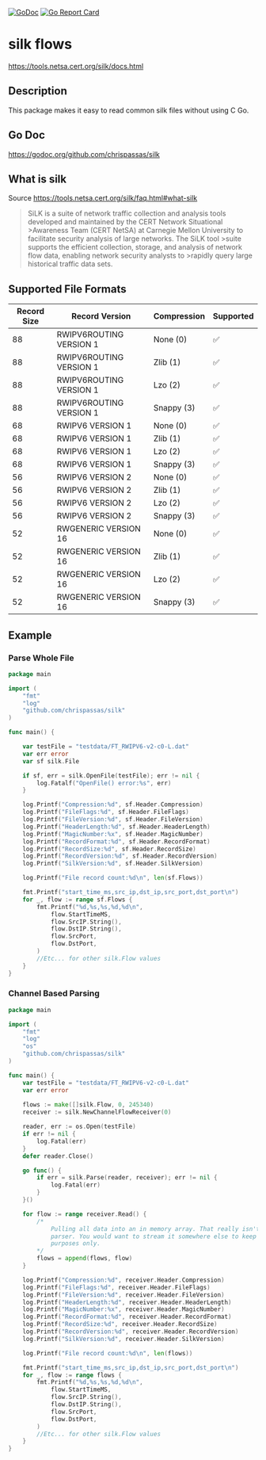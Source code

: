 [![GoDoc](https://godoc.org/github.com/chrispassas/silk?status.svg)](https://godoc.org/github.com/chrispassas/silk)
[![Go Report Card](https://goreportcard.com/badge/github.com/chrispassas/silk)](https://goreportcard.com/report/github.com/chrispassas/silk)


# silk flows
https://tools.netsa.cert.org/silk/docs.html

## Description
This package makes it easy to read common silk files without using C Go.

## Go Doc
https://godoc.org/github.com/chrispassas/silk

## What is silk
Source https://tools.netsa.cert.org/silk/faq.html#what-silk 
>SiLK is a suite of network traffic collection and analysis tools developed and maintained by the CERT Network Situational >Awareness Team (CERT NetSA) at Carnegie Mellon University to facilitate security analysis of large networks. The SiLK tool >suite supports the efficient collection, storage, and analysis of network flow data, enabling network security analysts to >rapidly query large historical traffic data sets.

## Supported File Formats
| Record Size   | Record Version           | Compression   | Supported          |
| ------------- | -------------            | ------------- | -------------      |
| 88            | RWIPV6ROUTING VERSION 1  | None (0)      | :white_check_mark: |
| 88            | RWIPV6ROUTING VERSION 1  | Zlib (1)      | :white_check_mark: |
| 88            | RWIPV6ROUTING VERSION 1  | Lzo (2)       | :white_check_mark: |
| 88            | RWIPV6ROUTING VERSION 1  | Snappy (3)    | :white_check_mark: |
| 68            | RWIPV6 VERSION 1         | None (0)      | :white_check_mark: |
| 68            | RWIPV6 VERSION 1         | Zlib (1)      | :white_check_mark: |
| 68            | RWIPV6 VERSION 1         | Lzo (2)       | :white_check_mark: |
| 68            | RWIPV6 VERSION 1         | Snappy (3)    | :white_check_mark: |
| 56            | RWIPV6 VERSION 2         | None (0)      | :white_check_mark: |
| 56            | RWIPV6 VERSION 2         | Zlib (1)      | :white_check_mark: |
| 56            | RWIPV6 VERSION 2         | Lzo (2)       | :white_check_mark: |
| 56            | RWIPV6 VERSION 2         | Snappy (3)    | :white_check_mark: |
| 52            | RWGENERIC VERSION 16     | None (0)      | :white_check_mark: |
| 52            | RWGENERIC VERSION 16     | Zlib (1)      | :white_check_mark: |
| 52            | RWGENERIC VERSION 16     | Lzo (2)       | :white_check_mark: |
| 52            | RWGENERIC VERSION 16     | Snappy (3)    | :white_check_mark: |

## Example

### Parse Whole File
```go
package main

import (
    "fmt"
    "log"
    "github.com/chrispassas/silk"
)

func main() {

    var testFile = "testdata/FT_RWIPV6-v2-c0-L.dat"
    var err error
    var sf silk.File

    if sf, err = silk.OpenFile(testFile); err != nil {
        log.Fatalf("OpenFile() error:%s", err)
    }

    log.Printf("Compression:%d", sf.Header.Compression)
    log.Printf("FileFlags:%d", sf.Header.FileFlags)
    log.Printf("FileVersion:%d", sf.Header.FileVersion)
    log.Printf("HeaderLength:%d", sf.Header.HeaderLength)
    log.Printf("MagicNumber:%x", sf.Header.MagicNumber)
    log.Printf("RecordFormat:%d", sf.Header.RecordFormat)
    log.Printf("RecordSize:%d", sf.Header.RecordSize)
    log.Printf("RecordVersion:%d", sf.Header.RecordVersion)
    log.Printf("SilkVersion:%d", sf.Header.SilkVersion)

    log.Printf("File record count:%d\n", len(sf.Flows))

    fmt.Printf("start_time_ms,src_ip,dst_ip,src_port,dst_port\n")
    for _, flow := range sf.Flows {
        fmt.Printf("%d,%s,%s,%d,%d\n",
            flow.StartTimeMS,
            flow.SrcIP.String(),
            flow.DstIP.String(),
            flow.SrcPort,
            flow.DstPort,
        )
        //Etc... for other silk.Flow values
    }
}
```

### Channel Based Parsing
```go
package main

import (
    "fmt"
    "log"
    "os"
    "github.com/chrispassas/silk"
)

func main() {
    var testFile = "testdata/FT_RWIPV6-v2-c0-L.dat"
    var err error
    
    flows := make([]silk.Flow, 0, 245340)
    receiver := silk.NewChannelFlowReceiver(0)

    reader, err := os.Open(testFile)
    if err != nil {
        log.Fatal(err)
    }
    defer reader.Close()

    go func() {
        if err = silk.Parse(reader, receiver); err != nil {
            log.Fatal(err)
        }
    }()

    for flow := range receiver.Read() {
        /*
            Pulling all data into an in memory array. That really isn't the point of the channel based
            parser. You would want to stream it somewhere else to keep memory usage low. This is for example
            purposes only.
        */
        flows = append(flows, flow)
    }

    log.Printf("Compression:%d", receiver.Header.Compression)
    log.Printf("FileFlags:%d", receiver.Header.FileFlags)
    log.Printf("FileVersion:%d", receiver.Header.FileVersion)
    log.Printf("HeaderLength:%d", receiver.Header.HeaderLength)
    log.Printf("MagicNumber:%x", receiver.Header.MagicNumber)
    log.Printf("RecordFormat:%d", receiver.Header.RecordFormat)
    log.Printf("RecordSize:%d", receiver.Header.RecordSize)
    log.Printf("RecordVersion:%d", receiver.Header.RecordVersion)
    log.Printf("SilkVersion:%d", receiver.Header.SilkVersion)

    log.Printf("File record count:%d\n", len(flows))

    fmt.Printf("start_time_ms,src_ip,dst_ip,src_port,dst_port\n")
    for _, flow := range flows {
        fmt.Printf("%d,%s,%s,%d,%d\n",
            flow.StartTimeMS,
            flow.SrcIP.String(),
            flow.DstIP.String(),
            flow.SrcPort,
            flow.DstPort,
        )
        //Etc... for other silk.Flow values
    }
}
```
